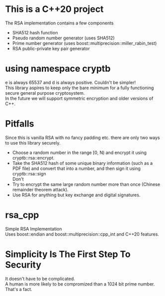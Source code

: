 # This is a C++20 project
The RSA implementation contains a few components
* SHA512 hash function
* Pseudo random number generator (uses SHA512)
* Prime number generator (uses boost::multiprecision::miller_rabin_test)
* RSA public-private key pair generator
# using namespace cryptb
e is always 65537 and d is always positive. Couldn't be simpler!\
This library aspires to keep only the bare minimum for a fully functioning secure general purpose cryptosystem.\
In the future we will support symmetric encryption and older versions of C++.
# Pitfalls
Since this is vanilla RSA with no fancy padding etc. there are only two ways to use this library securely.
* Choose a random number in the range \[0, N) and encrypt it using cryptb::rsa::encrypt.
* Take the SHA512 hash of some unique binary information (such as a PDF file) and convert that into a number, and then sign it using cryptb::rsa::sign
\
Don't
* Try to encrypt the same large random number more than once (Chinese remainder theorem attack).
* Use RSA for anything but key exchange and digital signatures.
# rsa_cpp
Simple RSA Implementation\
Uses boost::endian and boost::multiprecision::cpp_int and C++20 features.
# Simplicity Is The First Step To Security
It doesn't have to be complicated.\
A human is more likely to be compromized than a 1024 bit prime number. That's a fact.
